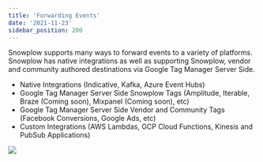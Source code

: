 ```yaml
---
title: 'Forwarding Events'
date: '2021-11-23'
sidebar_position: 200
---
```


Snowplow supports many ways to forward events to a variety of platforms. Snowplow has native integrations as well as supporting Snowplow, vendor and community authored destinations via Google Tag Manager Server Side.

- Native Integrations (Indicative, Kafka, Azure Event Hubs)
- Google Tag Manager Server Side Snowplow Tags (Amplitude, Iterable, Braze (Coming soon), Mixpanel (Coming soon), etc)
- Google Tag Manager Server Side Vendor and Community Tags (Facebook Conversions, Google Ads, etc)
- Custom Integrations (AWS Lambdas, GCP Cloud Functions, Kinesis and PubSub Applications)

![](images/forwardingevents-1.png)
